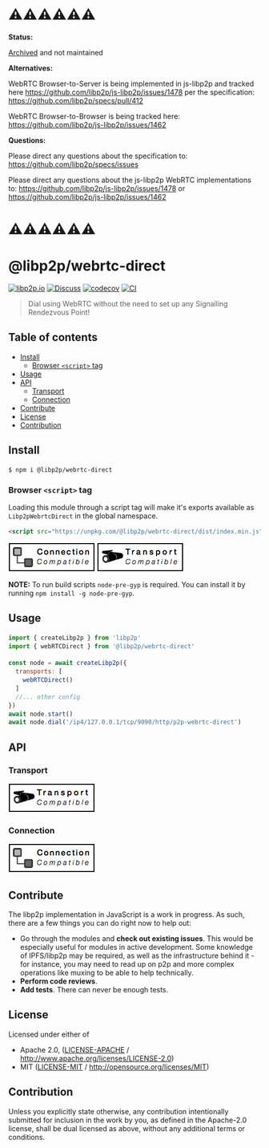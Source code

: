 # ⚠️⚠️⚠️⚠️⚠️⚠️  <!-- omit in toc -->
**Status:**

[Archived](https://github.com/libp2p/github-mgmt/pull/80) and not maintained

**Alternatives:**

WebRTC Browser-to-Server is being implemented in js-libp2p and tracked here https://github.com/libp2p/js-libp2p/issues/1478 per the specification: https://github.com/libp2p/specs/pull/412

WebRTC Browser-to-Browser is being tracked here: https://github.com/libp2p/js-libp2p/issues/1462

**Questions:**

Please direct any questions about the specification to: https://github.com/libp2p/specs/issues

Please direct any questions about the js-libp2p WebRTC implementations to:
https://github.com/libp2p/js-libp2p/issues/1478 or
https://github.com/libp2p/js-libp2p/issues/1462
# ⚠️⚠️⚠️⚠️⚠️⚠️  <!-- omit in toc -->

# @libp2p/webrtc-direct <!-- omit in toc -->

[![libp2p.io](https://img.shields.io/badge/project-libp2p-yellow.svg?style=flat-square)](http://libp2p.io/)
[![Discuss](https://img.shields.io/discourse/https/discuss.libp2p.io/posts.svg?style=flat-square)](https://discuss.libp2p.io)
[![codecov](https://img.shields.io/codecov/c/github/libp2p/js-libp2p-webrtc-direct.svg?style=flat-square)](https://codecov.io/gh/libp2p/js-libp2p-webrtc-direct)
[![CI](https://img.shields.io/github/actions/workflow/status/libp2p/js-libp2p-webrtc-direct/js-test-and-release.yml?branch=master\&style=flat-square)](https://github.com/libp2p/js-libp2p-webrtc-direct/actions/workflows/js-test-and-release.yml?query=branch%3Amaster)

> Dial using WebRTC without the need to set up any Signalling Rendezvous Point!

## Table of contents <!-- omit in toc -->

- [Install](#install)
  - [Browser `<script>` tag](#browser-script-tag)
- [Usage](#usage)
- [API](#api)
  - [Transport](#transport)
  - [Connection](#connection)
- [Contribute](#contribute)
- [License](#license)
- [Contribution](#contribution)

## Install

```console
$ npm i @libp2p/webrtc-direct
```

### Browser `<script>` tag

Loading this module through a script tag will make it's exports available as `Libp2pWebrtcDirect` in the global namespace.

```html
<script src="https://unpkg.com/@libp2p/webrtc-direct/dist/index.min.js"></script>
```

![](https://raw.githubusercontent.com/libp2p/js-libp2p-interfaces/master/packages/libp2p-interfaces/src/connection/img/badge.png)
![](https://raw.githubusercontent.com/libp2p/js-libp2p-interfaces/master/packages/libp2p-interfaces/src/transport/img/badge.png)

**NOTE:** To run build scripts `node-pre-gyp` is required. You can install it by running `npm install -g node-pre-gyp`.

## Usage

```js
import { createLibp2p } from 'libp2p'
import { webRTCDirect } from '@libp2p/webrtc-direct'

const node = await createLibp2p({
  transports: [
    webRTCDirect()
  ]
  //... other config
})
await node.start()
await node.dial('/ip4/127.0.0.1/tcp/9090/http/p2p-webrtc-direct')
```

## API

### Transport

[![](https://raw.githubusercontent.com/libp2p/js-libp2p-interfaces/master/packages/libp2p-interfaces/src/transport/img/badge.png)](https://github.com/libp2p/js-libp2p-interfaces/tree/master/packages/libp2p-interfaces/src/transport)

### Connection

[![](https://raw.githubusercontent.com/libp2p/js-libp2p-interfaces/master/packages/libp2p-interfaces/src/connection/img/badge.png)](https://github.com/libp2p/js-libp2p-interfaces/tree/master/packages/libp2p-interfaces/src/connection)

## Contribute

The libp2p implementation in JavaScript is a work in progress. As such, there are a few things you can do right now to help out:

- Go through the modules and **check out existing issues**. This would be especially useful for modules in active development. Some knowledge of IPFS/libp2p may be required, as well as the infrastructure behind it - for instance, you may need to read up on p2p and more complex operations like muxing to be able to help technically.
- **Perform code reviews**.
- **Add tests**. There can never be enough tests.

## License

Licensed under either of

- Apache 2.0, ([LICENSE-APACHE](LICENSE-APACHE) / <http://www.apache.org/licenses/LICENSE-2.0>)
- MIT ([LICENSE-MIT](LICENSE-MIT) / <http://opensource.org/licenses/MIT>)

## Contribution

Unless you explicitly state otherwise, any contribution intentionally submitted for inclusion in the work by you, as defined in the Apache-2.0 license, shall be dual licensed as above, without any additional terms or conditions.
